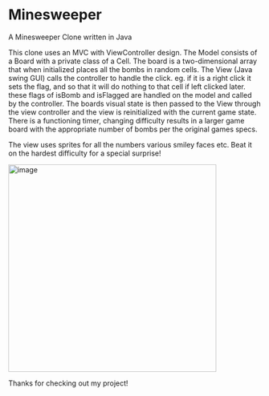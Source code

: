 # Minesweeper
A Minesweeper Clone written in Java

This clone uses an MVC with ViewController design. The Model consists of a Board with a private class of a Cell. The board is a two-dimensional array that when initialized places all the bombs in random cells. The View (Java swing GUI) calls the controller to handle the click. eg. if it is a right click it sets the flag, and so that it will do nothing to that cell if left clicked later. these flags of isBomb and isFlagged are handled on the model and called by the controller. The boards visual state is then passed to the View through the view controller and the view is reinitialized with the current game state. There is a functioning timer, changing difficulty results in a larger game board with the appropriate number of bombs per the original games specs. 

The view uses sprites  for all the numbers various smiley faces etc. Beat it on the hardest difficulty for a special surprise!

<img width="414" alt="image" src="https://github.com/user-attachments/assets/26c27875-a61c-4941-a294-57f68254ab8b" />

Thanks for checking out my project!

